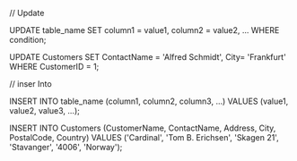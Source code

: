 // Update

UPDATE table_name
SET column1 = value1, column2 = value2, ...
WHERE condition;

UPDATE Customers
SET ContactName = 'Alfred Schmidt', City= 'Frankfurt'
WHERE CustomerID = 1;


// inser Into

INSERT INTO table_name (column1, column2, column3, ...)
VALUES (value1, value2, value3, ...);

INSERT INTO Customers (CustomerName, ContactName, Address, City, PostalCode, Country)
VALUES ('Cardinal', 'Tom B. Erichsen', 'Skagen 21', 'Stavanger', '4006', 'Norway');
